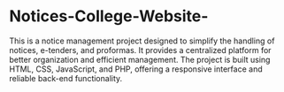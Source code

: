 # Notices-College-Website-
This is a notice management project designed to simplify the handling of notices, e-tenders, and proformas. It provides a centralized platform for better organization and efficient management. The project is built using HTML, CSS, JavaScript, and PHP, offering a responsive interface and reliable back-end functionality.
